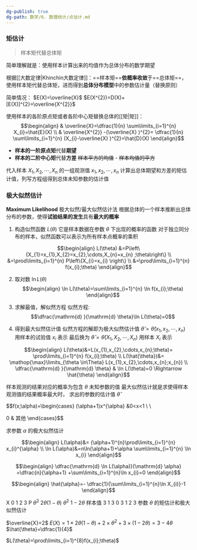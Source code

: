 ```yaml
---
dg-publish: true
dg-path: 数学/6. 数理统计/点估计.md
---
```

### 矩估计
>样本矩代替总体矩

简单理解就是：使用样本计算出来的均值作为总体分布的数学期望

根据[[大数定律\|Khinchin大数定律]]：==样本矩==**依概率收敛**于==总体矩==，使用样本矩代替总体矩，进而得到**总体分布模型**中的参数估计量（替换原则）

简单情况：
$E(X)=\overline{X}$
$E(X^{2})=D(X)+[E(X)]^{2}=\overline{X^{2}}$

使用样本的各阶原点矩或者各阶中心矩替换总体的[[矩\|矩]]：
$$\begin{align}
 & \overline{X}=\dfrac{1}{n} \sum\limits_{i=1}^{n} X_{i}=\hat{E}(X)   \\
 & \overline{X^{2}}  -(\overline{X}  )^{2}= \dfrac{1}{n} \sum\limits_{i=1}^{n} (X_{i}-\overline{X}  )^{2}=\hat{D}(X)
\end{align}$$

- **样本的一阶原点矩**代替**期望**
- **样本的二阶中心矩**代替**方差**
	~~样本平方的均值~~  - ~~样本均值的平方~~

代入样本 $X_{1},X_{2},\cdots,X_{n}$ 的一组观测值 $x_{1},x_{2},\cdots,x_{n}$ 计算出总体期望和方差的矩估计值，列写方程组得到总体未知参数的估计值


### 极大似然估计
**Maximum Likelihood**    极大似然/最大似然估计法
根据总体的一个样本推断出总体分布的参数，使得**试验结果的发生**具有**最大的概率**

1. 构造似然函数 $L(\theta)$
它是样本数据在参数 $\theta$  下出现的概率的函数
对于独立同分布的样本，似然函数可以表示为所有样本点概率的乘积

$$\begin{align}
 L(\theta) &=P\left\{X_{1}=x_{1},X_{2}=x_{2},\cdots,X_{n}=x_{n} ;\theta\right\} \\
&=\prod\limits_{i=1}^{n} P\left\{X_{i}=x_{i} \right\} \\
&=\prod\limits_{i=1}^{n} f(x_{i};\theta)
\end{align}$$

2. 取对数 $\ln L(\theta)$
$$\begin{align}
\ln L(\theta)=\sum\limits_{i=1}^{n} \ln f(x_{i};\theta)
\end{align}$$
3. 求解最值，解似然方程
似然方程:
$$\dfrac{\mathrm{d}  }{\mathrm{d} \theta}\ln L(\theta)=0$$

4. 得到最大似然估计值
似然方程的解即为极大似然估计值 $\hat{\theta}=\hat{\theta}(x_{1},x_{2},\cdots,x_{n})$  
用样本的试验值 $x_{i}$ 表示
最后换为 $\hat{\theta}=\hat{\theta}(X_{1},X_{2},\cdots,X_{n})$ 用样本 $X_{i}$ 表示
 
$$\begin{align}
L(\theta)&=L(x_{1},x_{2},\cdots,x_{n};\theta)= \prod\limits_{i=1}^{n} f(x_{i};\theta) \\
L(\hat{\theta})&= \mathop{\max}\limits_{\theta \in\Theta} L(x_{1},x_{2},\cdots,x_{n};x_{n}) \\
\dfrac{\mathrm{d} }{\mathrm{d} \theta}   & \ln L(\theta)=0 \Rightarrow \hat{\theta}
\end{align}$$


样本观测的结果对应的概率为包含 $\theta$ 未知参数的值
最大似然估计就是求使得样本观测值的结果概率最大时，
求出的参数的估计值 $\hat{\theta}$



$$f(x;\alpha)=\begin{cases}
(\alpha+1)x^{\alpha} &0<x<1 \\ \\

0 & 其他
\end{cases}$$

求参数 $\alpha$ 的极大似然估计

$$\begin{align}
L(\alpha)&= (\alpha+1)^{n}\prod\limits_{i=1}^{n} x_{i}^{\alpha} \\
\ln L(\alpha)&=n\ln(\alpha+1)+\alpha \sum\limits_{i=1}^{n} \ln x_{i}
\end{align}$$

$$\begin{align}
\dfrac{\mathrm{d} \ln L(\alpha)}{\mathrm{d} \alpha} =\dfrac{n}{\alpha+1} +\sum\limits_{i=1}^{n}\ln x_{i}=0
\end{align}$$

$$\begin{align}
\hat{\alpha}=- \dfrac{1}{\sum\limits_{i=1}^{n}\ln X_{i}}-1
\end{align}$$


X     0          1                 2         3
P    $\theta^{2}$    $2\theta(1-\theta)$           $\theta^{2}$      $1-2\theta$
样本值 3 1 3 0 3 1 2 3
参数 $\theta$ 的矩估计和极大似然估计

$\overline{X}=2$
$E(X)=1\times 2\theta(1-\theta)+2\times\theta^{2}+3\times (1-2\theta)=3-4\theta$
$\hat{\theta}=\dfrac{1}{4}$


$L(\theta)=\prod\limits_{i=1}^{8}f(x_{i};\theta)$


